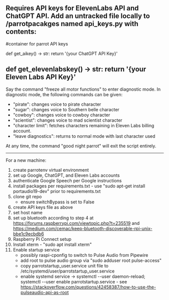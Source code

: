 Requires API keys for ElevenLabs API and ChatGPT API. Add an untracked file locally to /parrotpacakges named api_keys.py with contents:
-------------------------------------------------
#container for parrot API keys

def get_aikey() -> str:
	return '{your ChatGPT API Key}'
	
def get_elevenlabskey() -> str:
	return '{your Eleven Labs API Key}'
-------------------------------------------------

Say the command "freeze all motor functions" to enter diagnostic mode.
In diagnostic mode, the following commands can be given:
- "pirate": changes voice to pirate character
- "sugar": changes voice to Southern belle character
- "cowboy": changes voice to cowboy character
- "scientist": changes voice to mad scientist character
- "character limit": fetches characters remaining in Eleven Labs billing account.
- "leave diagnostics": returns to normal mode with last character used

At any time, the command "good night parrot" will exit the script entirely.

-------------------------------------------------
For a new machine:

1. create parrotenv virtual environment
2. set up Google, ChatGPT, and Eleven Labs accounts
3. authenticate Google Speech per Google instructions
4. install packages per requirements.txt - use "sudo apt-get install portaudio19-dev" prior to requirements.txt
5. clone git repo
	- ensure switchBypass is set to False
6. create API keys file as above
7. set host name
8. set up bluetooth according to step 4 at https://forums.raspberrypi.com/viewtopic.php?t=235519 and https://medium.com/cemac/keep-bluetooth-discoverable-rpi-unix-bbe1c9ecbdb6
9. Raspberry Pi Connect setup
10. Install xterm - "sudo apt install xterm"
11. Enable startup service
	- possibly raspi-cponfig to switch to Pulse Audio from Pipewire
	- add root to pulse audio group via "sudo adduser root pulse-access"
	- copy parrotstartup_user.service unit file to /etc/systemd/user/parrotstartup_user.service
	- enable systemd service -> systemctl --user daemon-reload; systemctl --user enable parrotstartup.service  -  see https://stackoverflow.com/questions/42458387/how-to-use-the-pulseaudio-api-as-root
